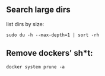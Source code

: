 ## Search large dirs
list dirs by size:
```
sudo du -h --max-depth=1 | sort -rh
```
## Remove dockers' sh*t:
```
docker system prune -a
```
